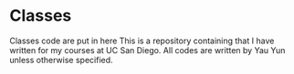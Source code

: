 # Classes
Classes code are put in here
This is a repository containing that I have written for my courses at UC San Diego.
All codes are written by Yau Yun unless otherwise specified.

